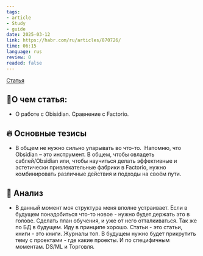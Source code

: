 ```yaml
---
tags: 
- article
- Study
- guide
date: 2025-03-12
link: https://habr.com/ru/articles/870726/
time: 06:15
language: rus
review: 0
readed: false
---
```

[Статья](https://habr.com/ru/articles/870726/)

## 📝О чем статья:   
- О работе с Obisidian. Сравнение с Factorio.

## 🔥 Основные тезисы  
-  В общем не нужно сильно упарывать во что-то.  Напомню, что Obsidian – это инструмент.
В общем, чтобы овладеть саблей/Obsidian или, чтобы научиться делать эффективные и эстетически привлекательные фабрики в Factorio, нужно комбинировать различные действия и подходы на своём пути.

## 🔎 Анализ  
-  В данный момент моя структура меня вполне устраивает. Если в будущем понадобиться что-то новое - нужно будет держать это в голове. Сделать план обучения, и уже от него отталкиваться. Так же по БД в будущем. Иду в принципе хорошо. Статьи - это статьи, книги - это книги. Журналы топ. В будущем нужно будет прикрутить тему с проектами - где какие проекты. И по специфичным моментам. DS/ML и Торговля.



